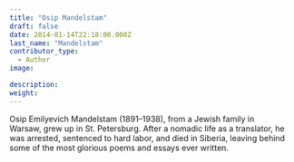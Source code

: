 ```yaml
---
title: "Osip Mandelstam"
draft: false
date: 2014-01-14T22:18:00.000Z
last_name: "Mandelstam"
contributor_type:
  - Author
image:

description:
weight:
---
```


Osip Emilyevich Mandelstam (1891–1938), from a Jewish family in Warsaw, grew up in St. Petersburg. After a nomadic life as a translator, he was arrested, sentenced to hard labor, and died in Siberia, leaving behind some of the most glorious poems and essays ever written.

